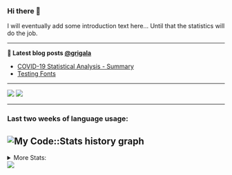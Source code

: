 ### Hi there 👋

I will eventually add some introduction text here... Until that the statistics will do the job. 

<!--
**grigala/grigala** is a ✨ _special_ ✨ repository because its `README.md` (this file) appears on your GitHub profile.

Here are some ideas to get you started:

- 🔭 I’m currently working on ...
- 🌱 I’m currently learning ...
- 👯 I’m looking to collaborate on ...
- 🤔 I’m looking for help with ...
- 💬 Ask me about ...
- 📫 How to reach me: ...
- 😄 Pronouns: ...
- ⚡ Fun fact: ...
-->

---

**📕 Latest blog posts [@grigala](https://grigala.github.io/blog/)**
<!-- BLOG-POST-LIST:START -->
- [COVID-19 Statistical Analysis - Summary](https://grigala.github.io/posts/2020/03/covid-19/)
- [Testing Fonts](https://grigala.github.io/posts/2019/12/testing-fonts/)
<!-- BLOG-POST-LIST:END -->

 ---
 
![](https://grigala-stats.vercel.app/api?username=grigala&count_private=true&show_icons=true&line_height=21&title_color=009930&icon_color=009930) ![](https://grigala-stats.vercel.app/api/top-langs/?username=grigala&layout=compact&title_color=009930)

<!-- images are not the same line
<p align = "center">
    <img src="https://github-readme-stats.vercel.app/api?username=grigala&count_private=true&show_icons=true&theme=dark&line_height=33" width="48%">
    <img src="https://github-readme-stats.vercel.app/api/top-langs/?username=grigala&layout=compact&theme=dark" width="48%">
</p> -->

---
### Last two weeks of language usage:

![My Code::Stats history graph](https://codestats-profile-readme.herokuapp.com/history-graph/grigala?max_languages=15)
---
<details>
<summary> More Stats: </summary>
  
<!--START_SECTION:waka-->
📊 **This Week I Spent My Time On** 

```text
⌚︎ Time Zone: Europe/Zurich

💬 Programming Languages: 
Java                     19 hrs 39 mins      ████████████████████░░░░░   82.75% 
JSON                     2 hrs 17 mins       ██░░░░░░░░░░░░░░░░░░░░░░░   9.65% 
XML                      39 mins             ░░░░░░░░░░░░░░░░░░░░░░░░░   2.79% 
VimL                     21 mins             ░░░░░░░░░░░░░░░░░░░░░░░░░   1.52% 
Markdown                 19 mins             ░░░░░░░░░░░░░░░░░░░░░░░░░   1.35%

🔥 Editors: 
IntelliJ                 20 hrs 41 mins      █████████████████████░░░░   87.07% 
VS Code                  2 hrs 36 mins       ██░░░░░░░░░░░░░░░░░░░░░░░   11.0% 
Vim                      27 mins             ░░░░░░░░░░░░░░░░░░░░░░░░░   1.93%

💻 Operating System: 
Mac                      22 hrs 8 mins       ███████████████████████░░   93.18% 
Windows                  1 hr 37 mins        █░░░░░░░░░░░░░░░░░░░░░░░░   6.82%

```

**I Mostly Code in Java** 

```text
Java                     6 repos             ████░░░░░░░░░░░░░░░░░░░░░   18.18% 
C++                      3 repos             ██░░░░░░░░░░░░░░░░░░░░░░░   9.09% 
Scala                    3 repos             ██░░░░░░░░░░░░░░░░░░░░░░░   9.09% 
Dart                     3 repos             ██░░░░░░░░░░░░░░░░░░░░░░░   9.09% 
HTML                     2 repos             █░░░░░░░░░░░░░░░░░░░░░░░░   6.06%

```



<!--END_SECTION:waka-->
---
</details>

<img src="https://komarev.com/ghpvc/?username=grigala&color=009930"/>

<!-- an additional pinned repositiroes -->
<!-- ![ReadMe Card](https://grigala-stats.vercel.app/api/pin/?username=grigala&repo=3DMMDepthFitting&title_color=008800) -->
